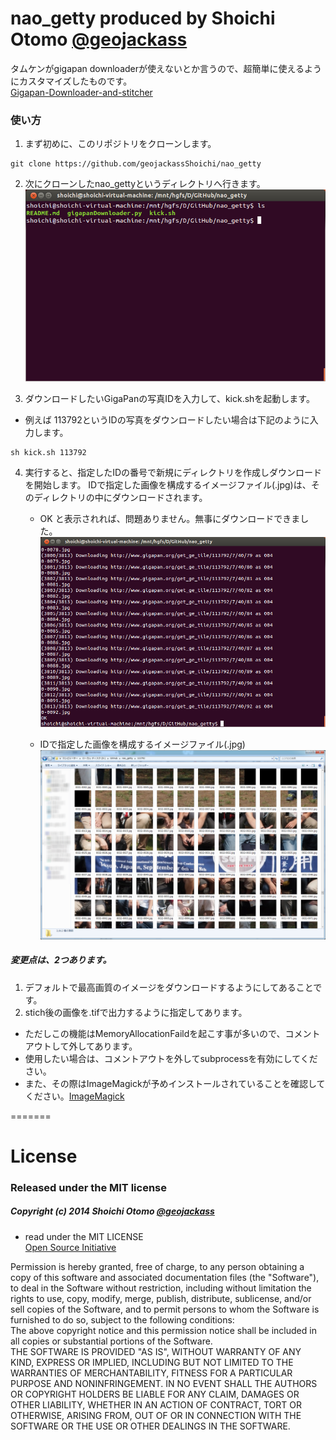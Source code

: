 nao_getty  produced by Shoichi Otomo [@geojackass](https://twitter.com/geojackass)
=========

タムケンがgigapan downloaderが使えないとか言うので、超簡単に使えるようにカスタマイズしたものです。  
[Gigapan-Downloader-and-stitcher](https://github.com/DeniR/Gigapan-Downloader-and-stitcher)  

### 使い方
1. まず初めに、このリポジトリをクローンします。  
  
  ```
  git clone https://github.com/geojackassShoichi/nao_getty
  ```  
2. 次にクローンしたnao_gettyというディレクトリへ行きます。  
![dir_pth](img/nao_getty.png)

3. ダウンロードしたいGigaPanの写真IDを入力して、kick.shを起動します。
  - 例えば 113792というIDの写真をダウンロードしたい場合は下記のように入力します。  
  ```
  sh kick.sh 113792
  ```

4. 実行すると、指定したIDの番号で新規にディレクトリを作成しダウンロードを開始します。
IDで指定した画像を構成するイメージファイル(.jpg)は、そのディレクトリの中にダウンロードされます。

	- OK と表示されれば、問題ありません。無事にダウンロードできました。
![dir_pth](img/nao_getty2.png)

	- IDで指定した画像を構成するイメージファイル(.jpg)
![dir_pth](img/nao_getty3.png)

##### 変更点は、2つあります。  
1. デフォルトで最高画質のイメージをダウンロードするようにしてあることです。  
2. stich後の画像を.tifで出力するように指定してあります。
  - ただしこの機能はMemoryAllocationFaildを起こす事が多いので、コメントアウトして外してあります。
  - 使用したい場合は、コメントアウトを外してsubprocessを有効にしてください。
  - また、その際はImageMagickが予めインストールされていることを確認してください。[ImageMagick](http://www.imagemagick.org/)

=======

License
=======

### Released under the MIT license
##### Copyright (c) 2014 Shoichi Otomo [@geojackass](https://twitter.com/geojackass)

- read under the MIT LICENSE  
[Open Source Initiative](http://opensource.org/licenses/mit-license.php)  

>
Permission is hereby granted, free of charge, to any person obtaining a copy of this software and associated documentation files (the "Software"), to deal in the Software without restriction, including without limitation the rights to use, copy, modify, merge, publish, distribute, sublicense, and/or sell copies of the Software, and to permit persons to whom the Software is furnished to do so, subject to the following conditions:  
The above copyright notice and this permission notice shall be included in all copies or substantial portions of the Software.  
THE SOFTWARE IS PROVIDED "AS IS", WITHOUT WARRANTY OF ANY KIND, EXPRESS OR IMPLIED, INCLUDING BUT NOT LIMITED TO THE WARRANTIES OF MERCHANTABILITY, FITNESS FOR A PARTICULAR PURPOSE AND NONINFRINGEMENT. IN NO EVENT SHALL THE AUTHORS OR COPYRIGHT HOLDERS BE LIABLE FOR ANY CLAIM, DAMAGES OR OTHER LIABILITY, WHETHER IN AN ACTION OF CONTRACT, TORT OR OTHERWISE, ARISING FROM, OUT OF OR IN CONNECTION WITH THE SOFTWARE OR THE USE OR OTHER DEALINGS IN THE SOFTWARE.
